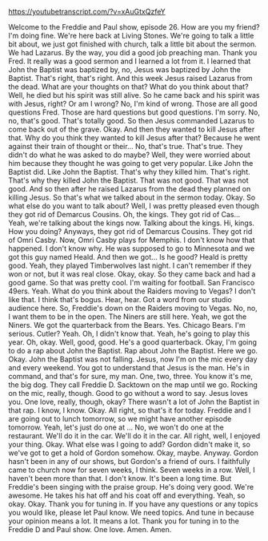 https://youtubetranscript.com/?v=xAuGtxQzfeY

 Welcome to the Freddie and Paul show, episode 26. How are you my friend? I'm doing fine. We're here back at Living Stones. We're going to talk a little bit about, we just got finished with church, talk a little bit about the sermon. We had Lazarus. By the way, you did a good job preaching man. Thank you Fred. It really was a good sermon and I learned a lot from it. I learned that John the Baptist was baptized by, no, Jesus was baptized by John the Baptist. That's right, that's right. And this week Jesus raised Lazarus from the dead. What are your thoughts on that? What do you think about that? Well, he died but his spirit was still alive. So he came back and his spirit was with Jesus, right? Or am I wrong? No, I'm kind of wrong. Those are all good questions Fred. Those are hard questions but good questions. I'm sorry. No, no, that's good. That's totally good. So then Jesus commanded Lazarus to come back out of the grave. Okay. And then they wanted to kill Jesus after that. Why do you think they wanted to kill Jesus after that? Because he went against their train of thought or their... No, that's true. That's true. They didn't do what he was asked to do maybe? Well, they were worried about him because they thought he was going to get very popular. Like John the Baptist did. Like John the Baptist. That's why they killed him. That's right. That's why they killed John the Baptist. That was not good. That was not good. And so then after he raised Lazarus from the dead they planned on killing Jesus. So that's what we talked about in the sermon today. Okay. So what else do you want to talk about? Well, I was pretty pleased even though they got rid of Demarcus Cousins. Oh, the kings. They got rid of Cas... Yeah, we're talking about the kings now. Talking about the kings. Hi, kings. How you doing? Anyways, they got rid of Demarcus Cousins. They got rid of Omri Casby. Now, Omri Casby plays for Memphis. I don't know how that happened. I don't know why. He was supposed to go to Minnesota and we got this guy named Heald. And then we got... Is he good? Heald is pretty good. Yeah, they played Timberwolves last night. I can't remember if they won or not, but it was real close. Okay, okay. So they came back and had a good game. So that was pretty cool. I'm waiting for football. San Francisco 49ers. Yeah. What do you think about the Raiders moving to Vegas? I don't like that. I think that's bogus. Hear, hear. Got a word from our studio audience here. So, Freddie's down on the Raiders moving to Vegas. No, no, I want them to be in the open. The Niners are still here. Yeah, we got the Niners. We got the quarterback from the Bears. Yes. Chicago Bears. I'm serious. Cutler? Yeah. Oh, I didn't know that. Yeah, he's going to play this year. Oh, okay. Well, good, good. He's a good quarterback. Okay, I'm going to do a rap about John the Baptist. Rap about John the Baptist. Here we go. Okay. John the Baptist was not falling. Jesus, now I'm on the mic every day and every weekend. You got to understand that Jesus is the man. He's in command, and that's for sure, my man. One, two, three. You know it's me, the big dog. They call Freddie D. Sacktown on the map until we go. Rocking on the mic, really, though. Good to go without a word to say. Jesus loves you. One love, really, though, okay? There wasn't a lot of John the Baptist in that rap. I know, I know. Okay. All right, so that's it for today. Freddie and I are going out to lunch tomorrow, so we might have another episode tomorrow. Yeah, let's just do one at ... No, we won't do one at the restaurant. We'll do it in the car. We'll do it in the car. All right, well, I enjoyed your thing. Okay. What else was I going to add? Gordon didn't make it, so we've got to get a hold of Gordon somehow. Okay, maybe. Anyway. Gordon hasn't been in any of our shows, but Gordon's a friend of ours. I faithfully came to church now for seven weeks, I think. Seven weeks in a row. Well, I haven't been more than that. I don't know. It's been a long time. But Freddie's been singing with the praise group. He's doing very good. We're awesome. He takes his hat off and his coat off and everything. Yeah, so okay. Okay. Thank you for tuning in. If you have any questions or any topics you would like, please let Paul know. We need topics. And tune in because your opinion means a lot. It means a lot. Thank you for tuning in to the Freddie D and Paul show. One love. Amen. Amen.